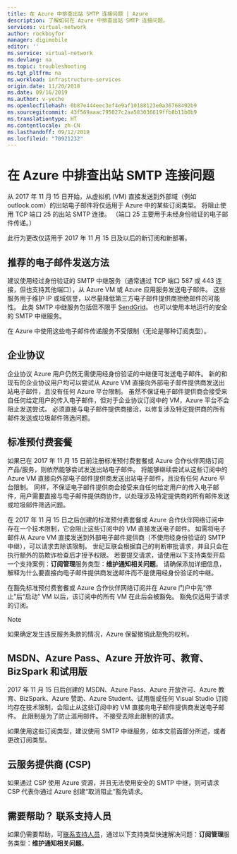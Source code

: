 ```yaml
---
title: 在 Azure 中排查出站 SMTP 连接问题 | Azure
description: 了解如何在 Azure 中排查出站 SMTP 连接问题。
services: virtual-network
author: rockboyfor
manager: digimobile
editor: ''
ms.service: virtual-network
ms.devlang: na
ms.topic: troubleshooting
ms.tgt_pltfrm: na
ms.workload: infrastructure-services
origin.date: 11/20/2018
ms.date: 09/16/2019
ms.author: v-yeche
ms.openlocfilehash: 0b87e444eec3ef4e9af10188123e0a36768492b9
ms.sourcegitcommit: 43f569aaac795027c2aa583036619ffb8b11b0b9
ms.translationtype: HT
ms.contentlocale: zh-CN
ms.lasthandoff: 09/12/2019
ms.locfileid: "70921232"
---
```

# <a name="troubleshoot-outbound-smtp-connectivity-issues-in-azure"></a>在 Azure 中排查出站 SMTP 连接问题

从 2017 年 11 月 15 日开始，从虚拟机 (VM) 直接发送到外部域（例如 outlook.com）的出站电子邮件将仅适用于 Azure 中的某些订阅类型。 将阻止使用 TCP 端口 25 的出站 SMTP 连接。 （端口 25 主要用于未经身份验证的电子邮件传递。）

<!--Not Available on gmail.com-->

此行为更改仅适用于 2017 年 11 月 15 日及以后的新订阅和新部署。

## <a name="recommended-method-of-sending-email"></a>推荐的电子邮件发送方法
建议使用经过身份验证的 SMTP 中继服务（通常通过 TCP 端口 587 或 443 连接，但也支持其他端口），从 Azure VM 或 Azure 应用服务发送电子邮件。 这些服务用于维护 IP 或域信誉，以尽量降低第三方电子邮件提供商拒绝邮件的可能性。 此类 SMTP 中继服务包括但不限于 [SendGrid](https://sendgrid.com/partners/azure/)。 也可以使用本地运行的安全的 SMTP 中继服务。

在 Azure 中使用这些电子邮件传递服务不受限制（无论是哪种订阅类型）。

## <a name="enterprise-agreement"></a>企业协议
企业协议 Azure 用户仍然无需使用经身份验证的中继便可发送电子邮件。 新的和现有的企业协议用户均可以尝试从 Azure VM 直接向外部电子邮件提供商发送出站电子邮件，且没有任何 Azure 平台限制。 虽然不保证电子邮件提供商会接受来自任何给定用户的传入电子邮件，但对于企业协议订阅中的 VM，Azure 平台不会阻止发送尝试。 必须直接与电子邮件提供商接洽，以修复涉及特定提供商的所有邮件发送或垃圾邮件筛选问题。

## <a name="standard-pay-in-advance-offer"></a>标准预付费套餐
如果已在 2017 年 11 月 15 日前注册标准预付费套餐或 Azure 合作伙伴网络订阅产品/服务，则依然能够尝试发送出站电子邮件。 将能够继续尝试从这些订阅中的 Azure VM 直接向外部电子邮件提供商发送出站电子邮件，且没有任何 Azure 平台限制。 同样，不保证电子邮件提供商会接受来自任何给定用户的传入电子邮件，用户需要直接与电子邮件提供商协作，以处理涉及特定提供商的所有邮件发送或垃圾邮件筛选问题。

在 2017 年 11 月 15 日之后创建的标准预付费套餐或 Azure 合作伙伴网络订阅中存在一个技术限制，它会阻止这些订阅中的 VM 直接发送电子邮件。 如需将电子邮件从 Azure VM 直接发送到外部电子邮件提供商（不使用经身份验证的 SMTP 中继），可以请求去除该限制。 世纪互联会根据自己的判断审批请求，并且只会在执行额外的防欺诈检查后才授予权限。 若要提交请求，请使用以下支持类型开启一个支持案例：**订阅管理**服务类型：**维护通知相关问题**。 请确保添加详细信息，解释为什么要直接向电子邮件提供商发送邮件而不是使用经身份验证的中继。

<!--MOONCAKE CORRECT ON support type: **Subscription Management** service type: **Maintenance notification related issue**-->

在豁免标准预付费套餐或 Azure 合作伙伴网络订阅并在 Azure 门户中先“停止”后“启动” VM 以后，该订阅中的所有 VM 在此后会被豁免。 豁免仅适用于请求的订阅。

> [!NOTE]
> 如果确定发生违反服务条款的情况，Azure 保留撤销此豁免的权利。

## <a name="msdn-azure-pass-azure-in-open-education-bizspark-and-trial"></a>MSDN、Azure Pass、Azure 开放许可、教育、BizSpark 和试用版
2017 年 11 月 15 日后创建的 MSDN、Azure Pass、Azure 开放许可、Azure 教育、BizSpark、Azure 赞助、Azure Student、试用版或任何 Visual Studio 订阅均存在技术限制，会阻止从这些订阅中的 VM 直接向电子邮件提供商发送电子邮件。 此限制是为了防止滥用邮件。 不接受去除此限制的请求。

如果使用这些订阅类型，建议使用 SMTP 中继服务，如本文前面部分所述，或者更改订阅类型。

## <a name="cloud-service-provider-csp"></a>云服务提供商 (CSP)

如果通过 CSP 使用 Azure 资源，并且无法使用安全的 SMTP 中继，则可请求 CSP 代表你通过 Azure 创建“取消阻止”豁免请求。

## <a name="need-help-contact-support"></a>需要帮助？ 联系支持人员

如果仍需要帮助，可[联系支持人员](https://support.azure.cn/support/support-azure/)，通过以下支持类型快速解决问题：**订阅管理**服务类型：**维护通知相关问题**。

<!--MOONCAKE CORRECT ON support type: **Subscription Management** service type: **Maintenance notification related issue**-->

<!--Update_Description: wording update -->
